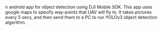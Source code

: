 n android app for object detection using DJI Mobile SDK. This app uses google maps to specify way-points that UAV will fly to. It takes pictures every 5 secs, and then send them to a PC to run YOLOv3 object detection algorithm.
